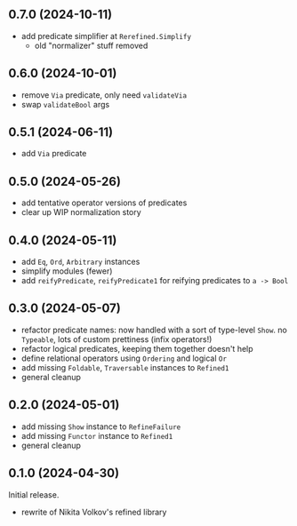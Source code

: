 ## 0.7.0 (2024-10-11)
* add predicate simplifier at `Rerefined.Simplify`
  * old "normalizer" stuff removed

## 0.6.0 (2024-10-01)
* remove `Via` predicate, only need `validateVia`
* swap `validateBool` args

## 0.5.1 (2024-06-11)
* add `Via` predicate

## 0.5.0 (2024-05-26)
* add tentative operator versions of predicates
* clear up WIP normalization story

## 0.4.0 (2024-05-11)
* add `Eq`, `Ord`, `Arbitrary` instances
* simplify modules (fewer)
* add `reifyPredicate`, `reifyPredicate1` for reifying predicates to `a -> Bool`

## 0.3.0 (2024-05-07)
* refactor predicate names: now handled with a sort of type-level `Show`. no
  `Typeable`, lots of custom prettiness (infix operators!)
* refactor logical predicates, keeping them together doesn't help
* define relational operators using `Ordering` and logical `Or`
* add missing `Foldable`, `Traversable` instances to `Refined1`
* general cleanup

## 0.2.0 (2024-05-01)
* add missing `Show` instance to `RefineFailure`
* add missing `Functor` instance to `Refined1`
* general cleanup

## 0.1.0 (2024-04-30)
Initial release.

* rewrite of Nikita Volkov's refined library
